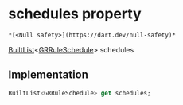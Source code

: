 


# schedules property




    *[<Null safety>](https://dart.dev/null-safety)*




[BuiltList](https://pub.dev/documentation/built_collection/5.1.1/built_collection/BuiltList-class.html)&lt;[GRRuleSchedule](../../third_party_yonomi_graphql_schema___generated___schema.docs.schema.gql/GRRuleSchedule-class.md)> schedules
  







## Implementation

```dart
BuiltList<GRRuleSchedule> get schedules;
```








